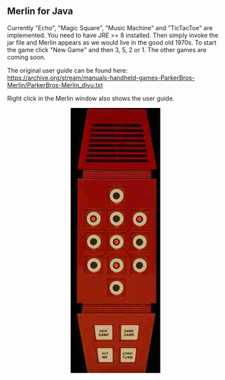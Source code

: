 Merlin for Java
-
Currently "Echo", "Magic Square", "Music Machine" and "TicTacToe" are implemented. 
You need to have JRE >= 8 installed. 
Then simply invoke the jar file and Merlin appears 
as we would live in the good old 1970s. 
To start the game click "New Game" and then 3, 5, 2 or 1. 
The other games are coming soon.  

The original user guide can be found here: https://archive.org/stream/manuals-handheld-games-ParkerBros-Merlin/ParkerBros-Merlin_djvu.txt

Right click in the Merlin window also shows the user guide.

<p align="center">
<img src="screenshot.jpg">
</p>